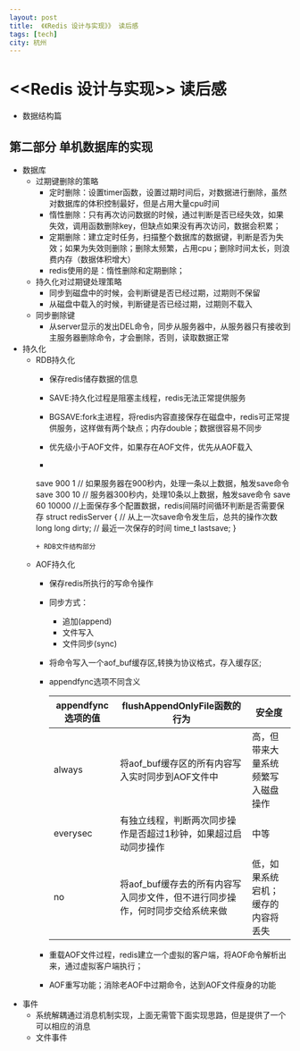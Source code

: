```yaml
---
layout: post
title:  《《Redis 设计与实现》》 读后感 
tags: [tech]
city: 杭州 
---
```



<<Redis 设计与实现>> 读后感
=============
+ 数据结构篇



第二部分 单机数据库的实现
------------------------
+ 数据库
    + 过期键删除的策略
        + 定时删除：设置timer函数，设置过期时间后，对数据进行删除，虽然对数据库的体积控制最好，但是占用大量cpu时间
        + 惰性删除：只有再次访问数据的时候，通过判断是否已经失效，如果失效，调用函数删除key，但缺点如果没有再次访问，数据会积累；
        + 定期删除：建立定时任务，扫描整个数据库的数据键，判断是否为失效；如果为失效则删除；删除太频繁，占用cpu；删除时间太长，则浪费内存（数据体积增大）
        + redis使用的是：惰性删除和定期删除；
    + 持久化对过期键处理策略
        + 同步到磁盘中的时候，会判断键是否已经过期，过期则不保留
        + 从磁盘中载入的时候，判断键是否已经过期，过期则不载入
    + 同步删除键
        + 从server显示的发出DEL命令，同步从服务器中，从服务器只有接收到主服务器删除命令，才会删除，否则，读取数据正常
+ 持久化
    + RDB持久化
        + 保存redis储存数据的信息
        + SAVE:持久化过程是阻塞主线程，redis无法正常提供服务
        + BGSAVE:fork主进程，将redis内容直接保存在磁盘中，redis可正常提供服务，这样做有两个缺点；内存double；数据很容易不同步
        + 优先级小于AOF文件，如果存在AOF文件，优先从AOF载入
         
        + ```c
        save 900 1 // 如果服务器在900秒内，处理一条以上数据，触发save命令
        save 300 10 // 服务器300秒内，处理10条以上数据，触发save命令
        save 60 10000
        //上面保存多个配置数据，redis间隔时间循环判断是否需要保存
        struct redisServer {
            // 从上一次save命令发生后，总共的操作次数
            long long dirty;
            // 最近一次保存的时间
            time_t lastsave;
        }
        ```
        + RDB文件结构部分
    + AOF持久化
        + 保存redis所执行的写命令操作
        + 同步方式：
            + 追加(append)
            + 文件写入
            + 文件同步(sync)
        + 将命令写入一个aof_buf缓存区,转换为协议格式，存入缓存区;
        + appendfync选项不同含义
        
        
			|  appendfync 选项的值 | flushAppendOnlyFile函数的行为   | 安全度 |
			| ------------------------ | ------------------------------------ |--------------|
			|	always   |  将aof_buf缓存区的所有内容写入实时同步到AOF文件中   |高，但带来大量系统频繁写入磁盘操作|
			|   everysec|  有独立线程，判断两次同步操作是否超过1秒钟，如果超过启动同步操作  | 中等 |
			|   no         |   将aof_buf缓存去的所有内容写入同步文件，但不进行同步操作，何时同步交给系统来做  | 低，如果系统宕机；缓存的内容将丢失|
		+ 重载AOF文件过程，redis建立一个虚拟的客户端，将AOF命令解析出来，通过虚拟客户端执行；
		+ AOF重写功能；消除老AOF中过期命令，达到AOF文件瘦身的功能
+ 事件
    + 系统解耦通过消息机制实现，上面无需管下面实现思路，但是提供了一个可以相应的消息
    + 文件事件
        

